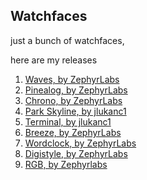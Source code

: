## Watchfaces
just a bunch of watchfaces, 

here are my releases

1. [Waves, by ZephyrLabs](https://zephyrlabs.github.io/Watchfaces/Waves/)
2. [Pinealog, by ZephyrLabs](https://zephyrlabs.github.io/Watchfaces/Pinealog/)
3. [Chrono, by ZephyrLabs](https://zephyrlabs.github.io/Watchfaces/Chrono/)
4. [Park Skyline, by jlukanc1](https://zephyrlabs.github.io/Watchfaces/ParkSkyline/)
5. [Terminal, by jlukanc1](https://zephyrlabs.github.io/Watchfaces/Terminal/)
6. [Breeze, by ZephyrLabs](https://zephyrlabs.github.io/Watchfaces/Breeze/)
7. [Wordclock, by ZephyrLabs](https://zephyrlabs.github.io/Watchfaces/Wordclock/)
8. [Digistyle, by ZephyrLabs](https://zephyrlabs.github.io/Watchfaces/Digistyle/)
9. [RGB, by Zephyrlabs](https://zephyrlabs.github.io/Watchfaces/Digistyle/RGB/)